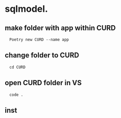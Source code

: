 # sqlmodel.

## make folder with app within CURD 

      Poetry new CURD --name app

## change folder to CURD

      cd CURD 

## open CURD folder in VS 

      code .

## inst
